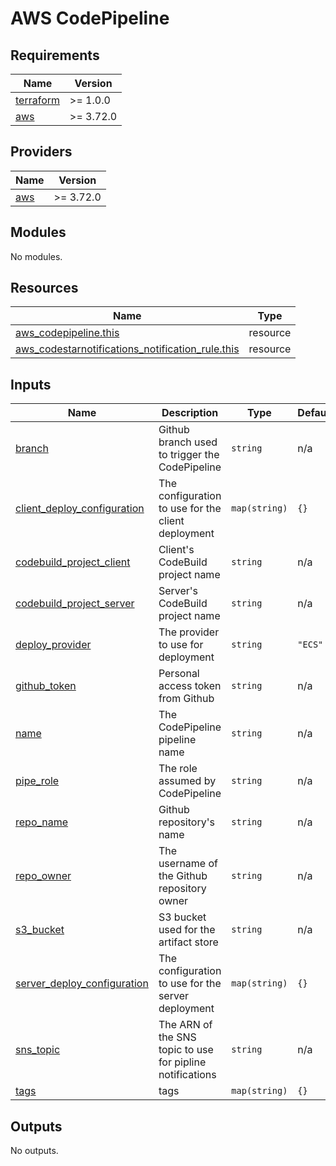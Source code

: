 # AWS CodePipeline

<!-- BEGINNING OF PRE-COMMIT-TERRAFORM DOCS HOOK -->
## Requirements

| Name | Version |
|------|---------|
| <a name="requirement_terraform"></a> [terraform](#requirement\_terraform) | >= 1.0.0 |
| <a name="requirement_aws"></a> [aws](#requirement\_aws) | >= 3.72.0 |

## Providers

| Name | Version |
|------|---------|
| <a name="provider_aws"></a> [aws](#provider\_aws) | >= 3.72.0 |

## Modules

No modules.

## Resources

| Name | Type |
|------|------|
| [aws_codepipeline.this](https://registry.terraform.io/providers/hashicorp/aws/latest/docs/resources/codepipeline) | resource |
| [aws_codestarnotifications_notification_rule.this](https://registry.terraform.io/providers/hashicorp/aws/latest/docs/resources/codestarnotifications_notification_rule) | resource |

## Inputs

| Name | Description | Type | Default | Required |
|------|-------------|------|---------|:--------:|
| <a name="input_branch"></a> [branch](#input\_branch) | Github branch used to trigger the CodePipeline | `string` | n/a | yes |
| <a name="input_client_deploy_configuration"></a> [client\_deploy\_configuration](#input\_client\_deploy\_configuration) | The configuration to use for the client deployment | `map(string)` | `{}` | no |
| <a name="input_codebuild_project_client"></a> [codebuild\_project\_client](#input\_codebuild\_project\_client) | Client's CodeBuild project name | `string` | n/a | yes |
| <a name="input_codebuild_project_server"></a> [codebuild\_project\_server](#input\_codebuild\_project\_server) | Server's CodeBuild project name | `string` | n/a | yes |
| <a name="input_deploy_provider"></a> [deploy\_provider](#input\_deploy\_provider) | The provider to use for deployment | `string` | `"ECS"` | no |
| <a name="input_github_token"></a> [github\_token](#input\_github\_token) | Personal access token from Github | `string` | n/a | yes |
| <a name="input_name"></a> [name](#input\_name) | The CodePipeline pipeline name | `string` | n/a | yes |
| <a name="input_pipe_role"></a> [pipe\_role](#input\_pipe\_role) | The role assumed by CodePipeline | `string` | n/a | yes |
| <a name="input_repo_name"></a> [repo\_name](#input\_repo\_name) | Github repository's name | `string` | n/a | yes |
| <a name="input_repo_owner"></a> [repo\_owner](#input\_repo\_owner) | The username of the Github repository owner | `string` | n/a | yes |
| <a name="input_s3_bucket"></a> [s3\_bucket](#input\_s3\_bucket) | S3 bucket used for the artifact store | `string` | n/a | yes |
| <a name="input_server_deploy_configuration"></a> [server\_deploy\_configuration](#input\_server\_deploy\_configuration) | The configuration to use for the server deployment | `map(string)` | `{}` | no |
| <a name="input_sns_topic"></a> [sns\_topic](#input\_sns\_topic) | The ARN of the SNS topic to use for pipline notifications | `string` | n/a | yes |
| <a name="input_tags"></a> [tags](#input\_tags) | tags | `map(string)` | `{}` | no |

## Outputs

No outputs.
<!-- END OF PRE-COMMIT-TERRAFORM DOCS HOOK -->
